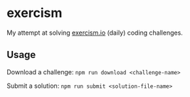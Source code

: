 # exercism

My attempt at solving [exercism.io](https://exercism.io/) (daily) coding challenges.

## Usage

Download a challenge: `npm run download <challenge-name>`

Submit a solution: `npm run submit <solution-file-name>`
